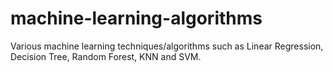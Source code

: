 # machine-learning-algorithms
Various machine learning techniques/algorithms such as Linear Regression, Decision Tree, Random Forest, KNN and SVM.

